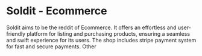 # Soldit - Ecommerce

Soldit aims to be the reddit of Ecommerce. It offers an effortless and user-friendly platform for listing and purchasing products, ensuring a seamless and swift experience for its users. The shop includes stripe payment system for fast and secure payments. Other 